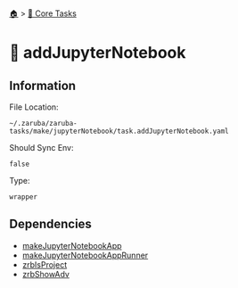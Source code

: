 <!--startTocHeader-->
[🏠](../README.md) > [🥝 Core Tasks](README.md)
# 🧪 addJupyterNotebook
<!--endTocHeader-->

## Information

File Location:

    ~/.zaruba/zaruba-tasks/make/jupyterNotebook/task.addJupyterNotebook.yaml

Should Sync Env:

    false

Type:

    wrapper


## Dependencies

* [makeJupyterNotebookApp](make-jupyter-notebook-app.md)
* [makeJupyterNotebookAppRunner](make-jupyter-notebook-app-runner.md)
* [zrbIsProject](zrb-is-project.md)
* [zrbShowAdv](zrb-show-adv.md)
<!--startTocSubtopic-->
<!--endTocSubtopic-->